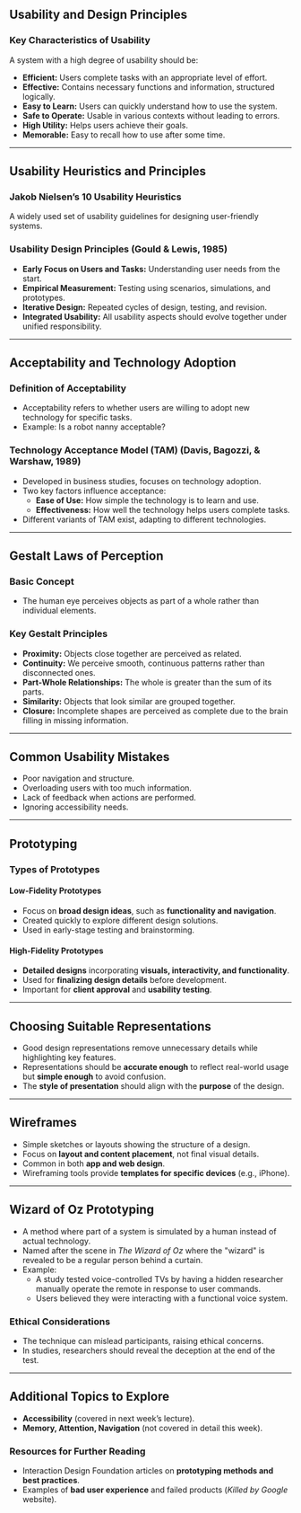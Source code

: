 ## **Usability and Design Principles**

### **Key Characteristics of Usability**

A system with a high degree of usability should be:

- **Efficient:** Users complete tasks with an appropriate level of effort.
- **Effective:** Contains necessary functions and information, structured logically.
- **Easy to Learn:** Users can quickly understand how to use the system.
- **Safe to Operate:** Usable in various contexts without leading to errors.
- **High Utility:** Helps users achieve their goals.
- **Memorable:** Easy to recall how to use after some time.

---

## **Usability Heuristics and Principles**

### **Jakob Nielsen’s 10 Usability Heuristics**

A widely used set of usability guidelines for designing user-friendly systems.

### **Usability Design Principles (Gould & Lewis, 1985)**

- **Early Focus on Users and Tasks:** Understanding user needs from the start.
- **Empirical Measurement:** Testing using scenarios, simulations, and prototypes.
- **Iterative Design:** Repeated cycles of design, testing, and revision.
- **Integrated Usability:** All usability aspects should evolve together under unified responsibility.

---

## **Acceptability and Technology Adoption**

### **Definition of Acceptability**

- Acceptability refers to whether users are willing to adopt new technology for specific tasks.
- Example: Is a robot nanny acceptable?

### **Technology Acceptance Model (TAM) (Davis, Bagozzi, & Warshaw, 1989)**

- Developed in business studies, focuses on technology adoption.
- Two key factors influence acceptance:
    - **Ease of Use:** How simple the technology is to learn and use.
    - **Effectiveness:** How well the technology helps users complete tasks.
- Different variants of TAM exist, adapting to different technologies.

---

## **Gestalt Laws of Perception**

### **Basic Concept**

- The human eye perceives objects as part of a whole rather than individual elements.

### **Key Gestalt Principles**

- **Proximity:** Objects close together are perceived as related.
- **Continuity:** We perceive smooth, continuous patterns rather than disconnected ones.
- **Part-Whole Relationships:** The whole is greater than the sum of its parts.
- **Similarity:** Objects that look similar are grouped together.
- **Closure:** Incomplete shapes are perceived as complete due to the brain filling in missing information.

---

## **Common Usability Mistakes**

- Poor navigation and structure.
- Overloading users with too much information.
- Lack of feedback when actions are performed.
- Ignoring accessibility needs.

---

## **Prototyping**

### **Types of Prototypes**

#### **Low-Fidelity Prototypes**

- Focus on **broad design ideas**, such as **functionality and navigation**.
- Created quickly to explore different design solutions.
- Used in early-stage testing and brainstorming.

#### **High-Fidelity Prototypes**

- **Detailed designs** incorporating **visuals, interactivity, and functionality**.
- Used for **finalizing design details** before development.
- Important for **client approval** and **usability testing**.

---

## **Choosing Suitable Representations**

- Good design representations remove unnecessary details while highlighting key features.
- Representations should be **accurate enough** to reflect real-world usage but **simple enough** to avoid confusion.
- The **style of presentation** should align with the **purpose** of the design.

---

## **Wireframes**

- Simple sketches or layouts showing the structure of a design.
- Focus on **layout and content placement**, not final visual details.
- Common in both **app and web design**.
- Wireframing tools provide **templates for specific devices** (e.g., iPhone).

---

## **Wizard of Oz Prototyping**

- A method where part of a system is simulated by a human instead of actual technology.
- Named after the scene in _The Wizard of Oz_ where the "wizard" is revealed to be a regular person behind a curtain.
- Example:
    - A study tested voice-controlled TVs by having a hidden researcher manually operate the remote in response to user commands.
    - Users believed they were interacting with a functional voice system.

### **Ethical Considerations**

- The technique can mislead participants, raising ethical concerns.
- In studies, researchers should reveal the deception at the end of the test.

---

## **Additional Topics to Explore**

- **Accessibility** (covered in next week’s lecture).
- **Memory, Attention, Navigation** (not covered in detail this week).

### **Resources for Further Reading**

- Interaction Design Foundation articles on **prototyping methods and best practices**.
- Examples of **bad user experience** and failed products (_Killed by Google_ website).